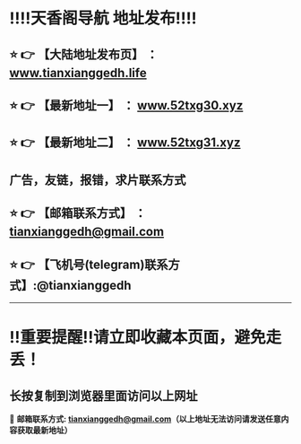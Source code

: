 
:bangbang::bangbang:天香阁导航 地址发布:bangbang::bangbang:
==
:star: :point_right: 【大陆地址发布页】 ： www.tianxianggedh.life
------
:star: :point_right: 【最新地址一】 ： www.52txg30.xyz
------
:star: :point_right: 【最新地址二】 ： www.52txg31.xyz
------
广告，友链，报错，求片联系方式
------
:star: :point_right: 【邮箱联系方式】 ：tianxianggedh@gmail.com
------
:star: :point_right: 【飞机号(telegram)联系方式】:@tianxianggedh
------


------
:bangbang:重要提醒:bangbang:请立即收藏本页面，避免走丢！
==

长按复制到浏览器里面访问以上网址
-

:e-mail: __邮箱联系方式: tianxianggedh@gmail.com（以上地址无法访问请发送任意内容获取最新地址）__
